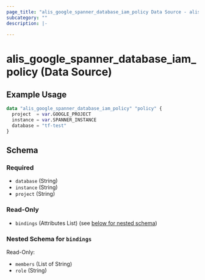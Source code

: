 ```yaml
---
page_title: "alis_google_spanner_database_iam_policy Data Source - alis"
subcategory: ""
description: |-
  
---
```


# alis_google_spanner_database_iam_policy (Data Source)





## Example Usage

```terraform
data "alis_google_spanner_database_iam_policy" "policy" {
  project  = var.GOOGLE_PROJECT
  instance = var.SPANNER_INSTANCE
  database = "tf-test"
}
```



<!-- schema generated by tfplugindocs -->
## Schema

### Required

- `database` (String)
- `instance` (String)
- `project` (String)

### Read-Only

- `bindings` (Attributes List) (see [below for nested schema](#nestedatt--bindings))

<a id="nestedatt--bindings"></a>
### Nested Schema for `bindings`

Read-Only:

- `members` (List of String)
- `role` (String)